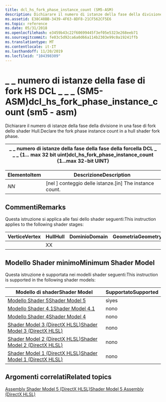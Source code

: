 ```yaml
---
title: dcl_hs_fork_phase_instance_count (SM5-ASM)
description: Dichiarare il numero di istanze della fase della divisione in una fase di fork dello shader Hull.
ms.assetid: E38C48BB-3439-4F63-8DF8-21CF562CF5E6
ms.topic: reference
ms.date: 05/31/2018
ms.openlocfilehash: e3459b43c22f60699445f3ef05e5323e268eeb71
ms.sourcegitcommit: fe03c5d92ca6a0d66a114b2303e99c0a19241ffb
ms.translationtype: MT
ms.contentlocale: it-IT
ms.lasthandoff: 11/20/2019
ms.locfileid: "104398309"
---
```

# <a name="dcl_hs_fork_phase_instance_count-sm5---asm"></a><span data-ttu-id="2cbe6-103">\_ \_ numero di istanze della fase di fork HS DCL \_ \_ \_ (SM5-ASM)</span><span class="sxs-lookup"><span data-stu-id="2cbe6-103">dcl\_hs\_fork\_phase\_instance\_count (sm5 - asm)</span></span>

<span data-ttu-id="2cbe6-104">Dichiarare il numero di istanze della fase della divisione in una fase di fork dello shader Hull.</span><span class="sxs-lookup"><span data-stu-id="2cbe6-104">Declare the fork phase instance count in a hull shader fork phase.</span></span>



| <span data-ttu-id="2cbe6-105">\_ \_ numero di istanze della fase della fase della forcella DCL \_ \_ \_ {1... max 32 bit uint}</span><span class="sxs-lookup"><span data-stu-id="2cbe6-105">dcl\_hs\_fork\_phase\_instance\_count {1...max 32-bit UINT}</span></span> |
|-------------------------------------------------------------|



 



| <span data-ttu-id="2cbe6-106">Elemento</span><span class="sxs-lookup"><span data-stu-id="2cbe6-106">Item</span></span>                                                   | <span data-ttu-id="2cbe6-107">Descrizione</span><span class="sxs-lookup"><span data-stu-id="2cbe6-107">Description</span></span>                           |
|--------------------------------------------------------|---------------------------------------|
| <span data-ttu-id="2cbe6-108"><span id="N"></span><span id="n"></span>*N*</span><span class="sxs-lookup"><span data-stu-id="2cbe6-108"><span id="N"></span><span id="n"></span>*N*</span></span><br/> | <span data-ttu-id="2cbe6-109">\[nel \] conteggio delle istanze.</span><span class="sxs-lookup"><span data-stu-id="2cbe6-109">\[in\] The instance count.</span></span><br/> |



 

## <a name="remarks"></a><span data-ttu-id="2cbe6-110">Commenti</span><span class="sxs-lookup"><span data-stu-id="2cbe6-110">Remarks</span></span>

<span data-ttu-id="2cbe6-111">Questa istruzione si applica alle fasi dello shader seguenti:</span><span class="sxs-lookup"><span data-stu-id="2cbe6-111">This instruction applies to the following shader stages:</span></span>



| <span data-ttu-id="2cbe6-112">Vertice</span><span class="sxs-lookup"><span data-stu-id="2cbe6-112">Vertex</span></span> | <span data-ttu-id="2cbe6-113">Hull</span><span class="sxs-lookup"><span data-stu-id="2cbe6-113">Hull</span></span> | <span data-ttu-id="2cbe6-114">Dominio</span><span class="sxs-lookup"><span data-stu-id="2cbe6-114">Domain</span></span> | <span data-ttu-id="2cbe6-115">Geometria</span><span class="sxs-lookup"><span data-stu-id="2cbe6-115">Geometry</span></span> | <span data-ttu-id="2cbe6-116">Pixel</span><span class="sxs-lookup"><span data-stu-id="2cbe6-116">Pixel</span></span> | <span data-ttu-id="2cbe6-117">Calcolo</span><span class="sxs-lookup"><span data-stu-id="2cbe6-117">Compute</span></span> |
|--------|------|--------|----------|-------|---------|
|        | <span data-ttu-id="2cbe6-118">X</span><span class="sxs-lookup"><span data-stu-id="2cbe6-118">X</span></span>    |        |          |       |         |



 

## <a name="minimum-shader-model"></a><span data-ttu-id="2cbe6-119">Modello Shader minimo</span><span class="sxs-lookup"><span data-stu-id="2cbe6-119">Minimum Shader Model</span></span>

<span data-ttu-id="2cbe6-120">Questa istruzione è supportata nei modelli shader seguenti:</span><span class="sxs-lookup"><span data-stu-id="2cbe6-120">This instruction is supported in the following shader models:</span></span>



| <span data-ttu-id="2cbe6-121">Modello di shader</span><span class="sxs-lookup"><span data-stu-id="2cbe6-121">Shader Model</span></span>                                              | <span data-ttu-id="2cbe6-122">Supportato</span><span class="sxs-lookup"><span data-stu-id="2cbe6-122">Supported</span></span> |
|-----------------------------------------------------------|-----------|
| [<span data-ttu-id="2cbe6-123">Modello Shader 5</span><span class="sxs-lookup"><span data-stu-id="2cbe6-123">Shader Model 5</span></span>](d3d11-graphics-reference-sm5.md)        | <span data-ttu-id="2cbe6-124">sì</span><span class="sxs-lookup"><span data-stu-id="2cbe6-124">yes</span></span>       |
| [<span data-ttu-id="2cbe6-125">Modello Shader 4,1</span><span class="sxs-lookup"><span data-stu-id="2cbe6-125">Shader Model 4.1</span></span>](dx-graphics-hlsl-sm4.md)              | <span data-ttu-id="2cbe6-126">no</span><span class="sxs-lookup"><span data-stu-id="2cbe6-126">no</span></span>        |
| [<span data-ttu-id="2cbe6-127">Modello Shader 4</span><span class="sxs-lookup"><span data-stu-id="2cbe6-127">Shader Model 4</span></span>](dx-graphics-hlsl-sm4.md)                | <span data-ttu-id="2cbe6-128">no</span><span class="sxs-lookup"><span data-stu-id="2cbe6-128">no</span></span>        |
| [<span data-ttu-id="2cbe6-129">Shader Model 3 (DirectX HLSL)</span><span class="sxs-lookup"><span data-stu-id="2cbe6-129">Shader Model 3 (DirectX HLSL)</span></span>](dx-graphics-hlsl-sm3.md) | <span data-ttu-id="2cbe6-130">no</span><span class="sxs-lookup"><span data-stu-id="2cbe6-130">no</span></span>        |
| [<span data-ttu-id="2cbe6-131">Shader Model 2 (DirectX HLSL)</span><span class="sxs-lookup"><span data-stu-id="2cbe6-131">Shader Model 2 (DirectX HLSL)</span></span>](dx-graphics-hlsl-sm2.md) | <span data-ttu-id="2cbe6-132">no</span><span class="sxs-lookup"><span data-stu-id="2cbe6-132">no</span></span>        |
| [<span data-ttu-id="2cbe6-133">Shader Model 1 (DirectX HLSL)</span><span class="sxs-lookup"><span data-stu-id="2cbe6-133">Shader Model 1 (DirectX HLSL)</span></span>](dx-graphics-hlsl-sm1.md) | <span data-ttu-id="2cbe6-134">no</span><span class="sxs-lookup"><span data-stu-id="2cbe6-134">no</span></span>        |



 

## <a name="related-topics"></a><span data-ttu-id="2cbe6-135">Argomenti correlati</span><span class="sxs-lookup"><span data-stu-id="2cbe6-135">Related topics</span></span>

<dl> <dt>

[<span data-ttu-id="2cbe6-136">Assembly Shader Model 5 (DirectX HLSL)</span><span class="sxs-lookup"><span data-stu-id="2cbe6-136">Shader Model 5 Assembly (DirectX HLSL)</span></span>](shader-model-5-assembly--directx-hlsl-.md)
</dt> </dl>

 

 





